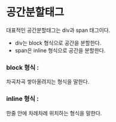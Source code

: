 # 공간분할태그

대표적인 공간분할태그는 div과 span 태그이다.

- div는 block 형식으로 공간을 분할한다.
- span은 inline 형식으로 공간을 분할한다.

### block 형식 :

차곡차곡 쌓아올려지는 형식을 말한다.

### inline 형식 :

한줄 안에 차례차례 위치하는 형식을 말한다.
